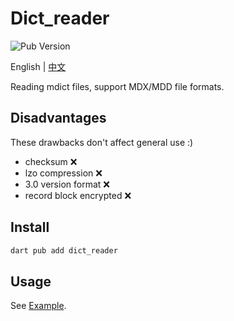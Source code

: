 # Dict_reader

![Pub Version](https://img.shields.io/pub/v/dict_reader)

English | [中文](./README_CN.md)

Reading mdict files, support MDX/MDD file formats.

## Disadvantages

These drawbacks don't affect general use :)

* checksum ❌
* lzo compression ❌
* 3.0 version format ❌
* record block encrypted ❌

## Install

```sh
dart pub add dict_reader
```

## Usage

See [Example](./example/README.md).
